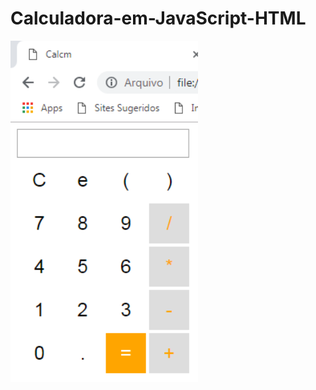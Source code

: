 # Calculadora-em-JavaScript-HTML

<img src="https://raw.githubusercontent.com/ferreirad08/Calculadora-em-JavaScript-HTML/master/calc.png" width="300">
